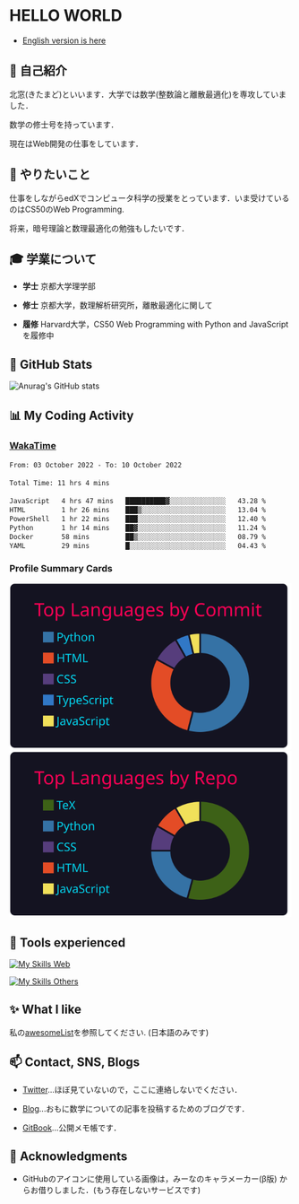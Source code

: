 # HELLO WORLD

* [English version is here](README.md)

## 👋 自己紹介

北窓(きたまど)といいます．大学では数学(整数論と離散最適化)を専攻していました．

数学の修士号を持っています．

現在はWeb開発の仕事をしています．

## 🌱 やりたいこと

仕事をしながらedXでコンピュータ科学の授業をとっています．いま受けているのはCS50のWeb Programming.

将来，暗号理論と数理最適化の勉強もしたいです．

## 🎓 学業について

* **学士** 京都大学理学部

* **修士** 京都大学，数理解析研究所，離散最適化に関して

* **履修** Harvard大学，CS50 Web Programming with Python and JavaScript を履修中

## 🔭 GitHub Stats

![Anurag's GitHub stats](https://github-readme-stats.vercel.app/api?username=Seasawher&count_private=true&theme=github_dark&show_icons=true)

## 📊 My Coding Activity

### [WakaTime](https://wakatime.com/)

<!--START_SECTION:waka-->

```text
From: 03 October 2022 - To: 10 October 2022

Total Time: 11 hrs 4 mins

JavaScript   4 hrs 47 mins   ██████████▓░░░░░░░░░░░░░░   43.28 %
HTML         1 hr 26 mins    ███▒░░░░░░░░░░░░░░░░░░░░░   13.04 %
PowerShell   1 hr 22 mins    ███░░░░░░░░░░░░░░░░░░░░░░   12.40 %
Python       1 hr 14 mins    ██▓░░░░░░░░░░░░░░░░░░░░░░   11.24 %
Docker       58 mins         ██▒░░░░░░░░░░░░░░░░░░░░░░   08.79 %
YAML         29 mins         █░░░░░░░░░░░░░░░░░░░░░░░░   04.43 %
```

<!--END_SECTION:waka-->

### Profile Summary Cards

[![profile summary card, most commit language](profile-summary-card-output/2077/2-most-commit-language.svg)](https://github.com/vn7n24fzkq/github-profile-summary-cards) [![profile summary card, repos per language](profile-summary-card-output/2077/1-repos-per-language.svg)](https://github.com/vn7n24fzkq/github-profile-summary-cards)

## 🧰 Tools experienced

[![My Skills Web](https://skillicons.dev/icons?i=bootstrap,jquery,laravel,django&theme=dark)](https://skillicons.dev)

[![My Skills Others](https://skillicons.dev/icons?i=mysql,sqlite,git,docker,vscode&theme=dark)](https://skillicons.dev)

## ✨ What I like

私の[awesomeList](./awesomeList.md)を参照してください. (日本語のみです)

## 📫 Contact, SNS, Blogs

* [Twitter](https://twitter.com/seasawher)...ほぼ見ていないので，ここに連絡しないでください．

* [Blog](https://seasawher.hatenablog.com/)...おもに数学についての記事を投稿するためのブログです．

* [GitBook](https://kitamado.gitbook.io/diary/)...公開メモ帳です．

## 🙇 Acknowledgments

* GitHubのアイコンに使用している画像は，みーなのキャラメーカー(β版) からお借りしました．(もう存在しないサービスです)

